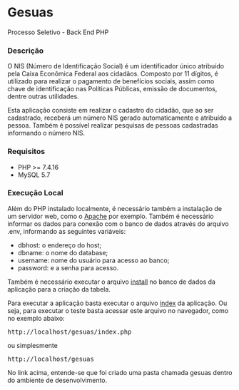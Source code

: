 # Gesuas
Processo Seletivo - Back End PHP

### Descrição
O NIS (Número de Identificação Social) é um identificador único atribuído pela Caixa Econômica Federal aos cidadãos. Composto por 11 dígitos, é utilizado para realizar o pagamento de benefícios sociais, assim como chave de identificação nas Políticas Públicas, emissão de documentos, dentre outras utilidades. 

Esta aplicação consiste em realizar o cadastro do cidadão, que ao ser cadastrado, receberá um número NIS gerado automaticamente e atribuído a pessoa. Também é possível realizar pesquisas de pessoas cadastradas informando o número NIS.

### Requisitos
<ul>
    <li>PHP >= 7.4.16</li>
    <li>MySQL 5.7</li>
</ul>

### Execução Local
Além do PHP instalado localmente, é necessário também a instalação de um servidor web, como o <a href="https://www.apache.org/" target="_blank">Apache</a> por exemplo. Também é necessário informar os dados para conexão com o banco de dados através do arquivo .env, informando as seguintes variáveis:

<ul>
    <li>dbhost: o endereço do host;</li>
    <li>dbname: o nome do database;</li>
    <li>username: nome do usuário para acesso ao banco;</li>
    <li>password: e a senha para acesso.</li>
</ul>

Também é necessário executar o arquivo [install](install.sql) no banco de dados da aplicação para a criação da tabela.

Para executar a aplicação basta executar o arquivo [index](index.php) da aplicação. Ou seja, para executar o teste basta acessar este arquivo no navegador, como no exemplo abaixo:

<pre>
http://localhost/gesuas/index.php
</pre>

ou simplesmente

<pre>
http://localhost/gesuas
</pre>

No link acima, entende-se que foi criado uma pasta chamada gesuas dentro do ambiente de desenvolvimento.